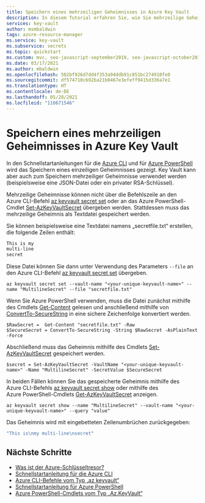 ```yaml
---
title: Speichern eines mehrzeiligen Geheimnisses in Azure Key Vault
description: In diesem Tutorial erfahren Sie, wie Sie mehrzeilige Geheimnisse aus Azure Key Vault mithilfe der Azure CLI und per PowerShell festlegen.
services: key-vault
author: msmbaldwin
tags: azure-resource-manager
ms.service: key-vault
ms.subservice: secrets
ms.topic: quickstart
ms.custom: mvc, seo-javascript-september2019, seo-javascript-october2019, devx-track-azurecli, devx-track-azurepowershell
ms.date: 03/17/2021
ms.author: mbaldwin
ms.openlocfilehash: 502bf926d7dd4f353a94ddb91c851bc274910fe0
ms.sourcegitcommit: df574710c692ba21b0467e3efeff9415d336a7e1
ms.translationtype: HT
ms.contentlocale: de-DE
ms.lasthandoff: 05/28/2021
ms.locfileid: "110671546"
---
```

# <a name="store-a-multi-line-secret-in-azure-key-vault"></a>Speichern eines mehrzeiligen Geheimnisses in Azure Key Vault

In den Schnellstartanleitungen für die [Azure CLI](quick-create-cli.md) und für [Azure PowerShell](quick-create-powershell.md) wird das Speichern eines einzeiligen Geheimnisses gezeigt.   Key Vault kann aber auch zum Speichern mehrzeiliger Geheimnisse verwendet werden (beispielsweise eine JSON-Datei oder ein privater RSA-Schlüssel).

Mehrzeilige Geheimnisse können nicht über die Befehlszeile an den Azure CLI-Befehl [az keyvault secret set](/cli/azure/keyvault/secret#az_keyvault_secret_set) oder an das Azure PowerShell-Cmdlet [Set-AzKeyVaultSecret](/powershell/module/az.keyvault/set-azkeyvaultsecret) übergeben werden. Stattdessen muss das mehrzeilige Geheimnis als Textdatei gespeichert werden. 

Sie können beispielsweise eine Textdatei namens „secretfile.txt“ erstellen, die folgende Zeilen enthält:

```bash
This is my
multi-line
secret
```

Diese Datei können Sie dann unter Verwendung des Parameters `--file` an den Azure CLI-Befehl [az keyvault secret set](/cli/azure/keyvault/secret#az_keyvault_secret_set) übergeben.

```azurecli-interactive
az keyvault secret set --vault-name "<your-unique-keyvault-name>" --name "MultilineSecret" --file "secretfile.txt"
```

Wenn Sie Azure PowerShell verwenden, muss die Datei zunächst mithilfe des Cmdlets [Get-Content](/powershell/module/microsoft.powershell.management/get-content) gelesen und anschließend mithilfe von [ConvertTo-SecureString](/powershell/module/microsoft.powershell.security/convertto-securestring) in eine sichere Zeichenfolge konvertiert werden. 

```azurepowershell-interactive
$RawSecret =  Get-Content "secretfile.txt" -Raw
$SecureSecret = ConvertTo-SecureString -String $RawSecret -AsPlainText -Force
```

Abschließend muss das Geheimnis mithilfe des Cmdlets [Set-AzKeyVaultSecret](/powershell/module/az.keyvault/set-azkeyvaultsecret) gespeichert werden.

```azurepowershell-interactive
$secret = Set-AzKeyVaultSecret -VaultName "<your-unique-keyvault-name>" -Name "MultilineSecret" -SecretValue $SecureSecret
```

In beiden Fällen können Sie das gespeicherte Geheimnis mithilfe des Azure CLI-Befehls [az keyvault secret show](/cli/azure/keyvault/secret#az_keyvault_secret_show) oder mithilfe des Azure PowerShell-Cmdlets [Get-AzKeyVaultSecret](/powershell/module/az.keyvault/get-azkeyvaultsecret) anzeigen.

```azurecli-interactive
az keyvault secret show --name "MultilineSecret" --vault-name "<your-unique-keyvault-name>" --query "value"
```

Das Geheimnis wird mit eingebetteten Zeilenumbrüchen zurückgegeben:

```bash
"This is\nmy multi-line\nsecret"
```

## <a name="next-steps"></a>Nächste Schritte

- [Was ist der Azure-Schlüsseltresor?](../general/overview.md)
- [Schnellstartanleitung für die Azure CLI](quick-create-cli.md)
- [Azure CLI-Befehle vom Typ „az keyvault“](/cli/azure/keyvault)
- [Schnellstartanleitung für Azure PowerShell](quick-create-powershell.md)
- [Azure PowerShell-Cmdlets vom Typ „Az.KeyVault“](/powershell/module/az.keyvault#key-vault)
